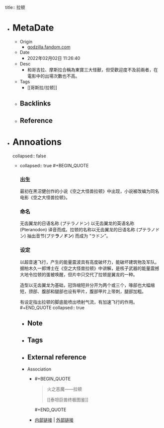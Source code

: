 title::  拉顿

- # MetaDate
	- Origin
		- [godzilla.fandom.com](https://godzilla.fandom.com/zh/wiki/%E6%8B%89%E9%A0%93)
	- Date
		- 2022年02月02日 11:26:40
	- Desc
		- 和哥吉拉、摩斯拉合稱為東寶三大怪獸，但受歡迎度不及前兩者，在電影中的出場次數也不高。
	- Tags
		- [[哥斯拉/拉顿]]
	- Backlinks
		-
	- Reference
		-
- # Annoations
  
  collapsed:: false
	- collapsed:: true
	  #+BEGIN_QUOTE
	    ### 出生
	  
	  最初在黑沼健创作的小说《空之大怪兽拉顿》中出现，小说被改编为同名电影《空之大怪兽拉顿》。
	  
	  ### 命名
	  
	  无齿翼龙的日语名称 (プテラノドン) 以无齿翼龙的英语名称 (Pteranodon) 译音而成。拉顿的名称以无齿翼龙的日语名称 (プテラノドン) 抽出音节(プテ**ラ**ノ**ドン**) 而成为 “ラドン”。
	  
	  ### 设定
	  
	  以超音速飞行，产生的能量震波具有高度破坏力，能破坏建筑物及军队。据柏木久一郎博士在《空之大怪兽拉顿》中讲解，是核子武器的能量震撼大地令拉顿的蛋被唤醒，但片中只交代了拉顿是翼龙的一种。
	  
	  造型以无齿翼龙为基础，冠饰缩短并分开为两个或三个，喙部也大幅缩短，颈部、腹部和腿部也设有甲片，腹部甲片上带刺，腿部加粗。
	  
	  有设定指出拉顿的脚底能喷出喷射气流，有加速飞行的作用。 
	    #+END_QUOTE
	    collapsed:: true
		- Note
			-
		- Tags
			-
		- External reference
			-
		- Association
			- #+BEGIN_QUOTE
			    > 火之恶魔——拉顿
			  > 
			  > [[泰坦巨兽终极图鉴]]
			  
			  #+END_QUOTE
			- [内部链接](<http://localhost:7026/reading/2295?title=拉顿#id=1643772400496>) |  [外部链接](<https://simpread.pro/@kenshin/reading/2295?title=拉顿#id=1643772400496>)